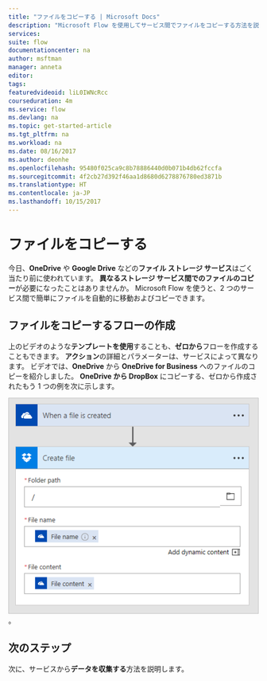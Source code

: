 ```yaml
---
title: "ファイルをコピーする | Microsoft Docs"
description: "Microsoft Flow を使用してサービス間でファイルをコピーする方法を説明します。"
services: 
suite: flow
documentationcenter: na
author: msftman
manager: anneta
editor: 
tags: 
featuredvideoid: liL0IWNcRcc
courseduration: 4m
ms.service: flow
ms.devlang: na
ms.topic: get-started-article
ms.tgt_pltfrm: na
ms.workload: na
ms.date: 08/16/2017
ms.author: deonhe
ms.openlocfilehash: 95480f025ca9c8b78886440d0b071b4db62fccfa
ms.sourcegitcommit: 4f2cb27d392f46aa1d8680d6278876780ed3871b
ms.translationtype: HT
ms.contentlocale: ja-JP
ms.lasthandoff: 10/15/2017
---
```

# <a name="copy-files"></a>ファイルをコピーする
今日、**OneDrive** や **Google Drive** などの**ファイル ストレージ サービス**はごく当たり前に使われています。  **異なるストレージ サービス間でのファイルのコピー**が必要になったことはありませんか。  Microsoft Flow を使うと、2 つのサービス間で簡単にファイルを自動的に移動およびコピーできます。

## <a name="creating-flows-that-copy-files"></a>ファイルをコピーするフローの作成
上のビデオのような**テンプレートを使用**することも、**ゼロから**フローを作成することもできます。  **アクション**の詳細とパラメーターは、サービスによって異なります。  ビデオでは、**OneDrive** から **OneDrive for Business** へのファイルのコピーを紹介しました。  **OneDrive から DropBox** にコピーする、ゼロから作成されたもう 1 つの例を次に示します。

![OneDrive から DropBox](./media/learning-copy-files/onedrive-to-dropbox.png)。

## <a name="next-steps"></a>次のステップ
次に、サービスから**データを収集する**方法を説明します。

